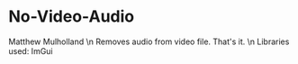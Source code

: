 # No-Video-Audio
Matthew Mulholland \n
Removes audio from video file. That's it. \n
Libraries used: ImGui
